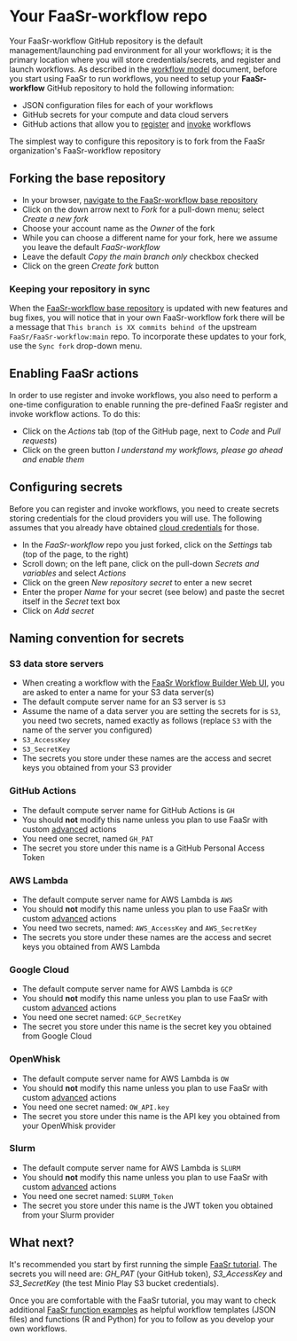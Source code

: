 # Your FaaSr-workflow repo

Your FaaSr-workflow GitHub repository is the default management/launching pad environment for all your workflows; it is the primary location where you will store credentials/secrets, and register and launch workflows. As described in the [workflow model] document, before you start using FaaSr to run workflows, you need to setup your **FaaSr-workflow** GitHub repository to hold the following information:

- JSON configuration files for each of your workflows
- GitHub secrets for your compute and data cloud servers
- GitHub actions that allow you to [register] and [invoke] workflows

The simplest way to configure this repository is to fork from the FaaSr organization's FaaSr-workflow repository

## Forking the base repository

- In your browser, [navigate to the FaaSr-workflow base repository](https://github.com/FaaSr/FaaSr-workflow)
- Click on the down arrow next to _Fork_ for a pull-down menu; select _Create a new fork_
- Choose your account name as the _Owner_ of the fork
- While you can choose a different name for your fork, here we assume you leave the default _FaaSr-workflow_
- Leave the default _Copy the main branch only_ checkbox checked
- Click on the green _Create fork_ button

### Keeping your repository in sync

When the [FaaSr-workflow base repository](https://github.com/FaaSr/FaaSr-workflow) is updated with new features and bug fixes, you will notice that in your own FaaSr-workflow fork there will be a message that `This branch is XX commits behind of` the upstream `FaaSr/FaaSr-workflow:main` repo. To incorporate these updates to your fork, use the `Sync fork` drop-down menu.

## Enabling FaaSr actions

In order to use register and invoke workflows, you also need to perform a one-time configuration to enable running the pre-defined FaaSr register and invoke workflow actions. To do this:

- Click on the _Actions_ tab (top of the GitHub page, next to _Code_ and _Pull requests_)
- Click on the green button _I understand my workflows, please go ahead and enable them_

## Configuring secrets

Before you can register and invoke workflows, you need to create secrets storing credentials for the cloud providers you will use. The following assumes that you already have obtained [cloud credentials] for those.

- In the _FaaSr-workflow_ repo you just forked, click on the _Settings_ tab (top of the page, to the right)
- Scroll down; on the left pane, click on the pull-down _Secrets and variables_ and select _Actions_
- Click on the green _New repository secret_ to enter a new secret
- Enter the proper _Name_ for your secret (see below) and paste the secret itself in the _Secret_ text box
- Click on _Add secret_

## Naming convention for secrets

### S3 data store servers

- When creating a workflow with the [FaaSr Workflow Builder Web UI], you are asked to enter a name for your S3 data server(s)
- The default compute server name for an S3 server is `S3`
- Assume the name of a data server you are setting the secrets for is `S3`, you need two secrets, named exactly as follows (replace `S3` with the name of the server you configured)
- `S3_AccessKey`
- `S3_SecretKey`
- The secrets you store under these names are the access and secret keys you obtained from your S3 provider

### GitHub Actions

- The default compute server name for GitHub Actions is `GH`
- You should **not** modify this name unless you plan to use FaaSr with custom [advanced] actions
- You need one secret, named `GH_PAT`
- The secret you store under this name is a GitHub Personal Access Token

### AWS Lambda

- The default compute server name for AWS Lambda is `AWS`
- You should **not** modify this name unless you plan to use FaaSr with custom [advanced] actions
- You need two secrets, named: `AWS_AccessKey` and `AWS_SecretKey`
- The secrets you store under these names are the access and secret keys you obtained from AWS Lambda

### Google Cloud

- The default compute server name for AWS Lambda is `GCP`
- You should **not** modify this name unless you plan to use FaaSr with custom [advanced] actions
- You need one secret named: `GCP_SecretKey` 
- The secret you store under this name is the secret key you obtained from Google Cloud

### OpenWhisk

- The default compute server name for AWS Lambda is `OW`
- You should **not** modify this name unless you plan to use FaaSr with custom [advanced] actions
- You need one secret named: `OW_API.key` 
- The secret you store under this name is the API key you obtained from your OpenWhisk provider

### Slurm

- The default compute server name for AWS Lambda is `SLURM`
- You should **not** modify this name unless you plan to use FaaSr with custom [advanced] actions
- You need one secret named: `SLURM_Token` 
- The secret you store under this name is the JWT token you obtained from your Slurm provider

## What next?
It's recommended you start by first running the simple [FaaSr tutorial]. The secrets you will need are: *GH_PAT* (your GitHub token), *S3_AccessKey* and *S3_SecretKey* (the test Minio Play S3 bucket credentials).

Once you are comfortable with the FaaSr tutorial, you may want to check additional [FaaSr function examples] as helpful workflow templates (JSON files) and functions (R and Python) for you to follow as you develop your own workflows. 

[workflow model]: prog_model.md
[register]: register_workflow.md
[invoke]: invoke_workflow.md
[FaaSr tutorial]: tutorial.md
[cloud credentials]: credentials.md
[FaaSr Workflow Builder Web UI]: workflows.md
[advanced]: advanced.md
[FaaSr function examples]: functionexamples.md